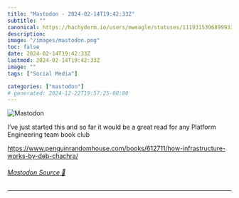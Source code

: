 ```yaml
---
title: "Mastodon - 2024-02-14T19:42:33Z"
subtitle: ""
canonical: https://hachyderm.io/users/mweagle/statuses/111931539689993323
description:
image: "/images/mastodon.png"
toc: false
date: 2024-02-14T19:42:33Z
lastmod: 2024-02-14T19:42:33Z
image: ""
tags: ["Social Media"]

categories: ["mastodon"]
# generated: 2024-12-22T19:57:25-08:00
---
```

![Mastodon](/images/mastodon.png)

<p>I’ve just started this and so far it would be a great read for any Platform Engineering team book club</p><p><a href="https://www.penguinrandomhouse.com/books/612711/how-infrastructure-works-by-deb-chachra/" target="_blank" rel="nofollow noopener noreferrer" translate="no"><span class="invisible">https://www.</span><span class="ellipsis">penguinrandomhouse.com/books/6</span><span class="invisible">12711/how-infrastructure-works-by-deb-chachra/</span></a></p>


###### [Mastodon Source 🐘](https://hachyderm.io/@mweagle/111931539689993323)

___
